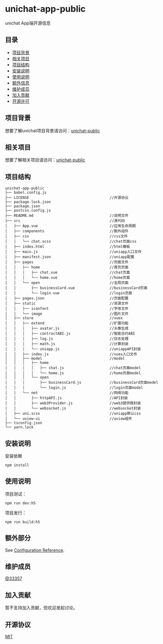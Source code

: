 <!--
 * @Author: 33357
 * @Date: 2021-02-05 13:15:37
 * @LastEditTime: 2021-02-06 11:04:06
 * @LastEditors: 33357
-->

# unichat-app-public

unichat App端开源信息

## 目录

- [项目背景](#项目背景)
- [相关项目](#相关项目)
- [项目结构](#项目结构)
- [安装说明](#安装说明)
- [使用说明](#使用说明)
- [额外信息](#额外信息)
- [维护成员](#维护成员)
- [加入贡献](#加入贡献)
- [开源许可](#开源许可)

## 项目背景

想要了解unichat项目背景请访问：[unichat-public](https://github.com/33357/unichat-public)

## 相关项目

想要了解相关项目请访问：[unichat-public](https://github.com/33357/unichat-public)

## 项目结构

```
unichat-app-public
├── babel.config.js
├── LICENSE                                     //开源协议
├── package-lock.json
├── package.json
├── postcss.config.js
├── README.md                                   //说明文件
├── src                                         //源代码
│   ├── App.vue                                 //应用生命周期
│   ├── components                              //额外组件
│   ├── css                                     //css文件
│   │   └── chat.scss                           //chat页面css
│   ├── index.html                              //html模板
│   ├── main.js                                 //uniapp入口文件
│   ├── manifest.json                           //uniapp配置
│   ├── pages                                   //页面文件
│   │   ├── home                                //首页页面
│   │   │   ├── chat.vue                        //chat页面
│   │   │   └── home.vue                        //home页面
│   │   └── open                                //全局页面
│   │       ├── businessCard.vue                //businessCard页面
│   │       └── login.vue                       //login页面
│   ├── pages.json                              //页面配置
│   ├── static                                  //资源文件
│   │   ├── iconfont                            //字体文件
│   │   └── image                               //图片文件
│   ├── store                                   //vuex
│   │   ├── extend                              //扩展功能
│   │   │   ├── avatar.js                       //头像生成
│   │   │   ├── contractABI.js                  //智能合约ABI
│   │   │   ├── log.js                          //日志处理
│   │   │   ├── math.js                         //计算封装
│   │   │   └── uniapp.js                       //uniappAPI封装
│   │   ├── index.js                            //vuex入口文件
│   │   ├── model                               //model
│   │   │   ├── home                            
│   │   │   │   ├── chat.js                     //chat页面model
│   │   │   │   └── home.js                     //home页面model
│   │   │   └── open
│   │   │       ├── businessCard.js             //businessCard页面model
│   │   │       └── login.js                    //login页面model
│   │   └── net                                 //网络功能
│   │       ├── httpAPI.js                      //API封装
│   │       ├── web3Provider.js                 //web3提供商封装
│   │       └── websocket.js                    //websocket封装
│   ├── uni.scss                                //uniapp默认css
│   └── uview-ui                                //uview组件
├── tsconfig.json
└── yarn.lock
```

## 安装说明

安装依赖
```
npm install
```

## 使用说明

项目测试：
```
npm run dev:h5
```

项目发行：
```
npm run build:h5
```

## 额外部分

See [Configuration Reference](https://cli.vuejs.org/config/).

## 维护成员

[@33357](https://github.com/33357)

## 加入贡献

暂不支持加入贡献，但欢迎发起讨论。

## 开源协议

[MIT](LICENSE)
